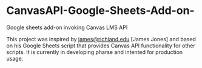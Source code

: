 # CanvasAPI-Google-Sheets-Add-on-
Google sheets add-on invoking Canvas LMS API

This project was inspired by james@richland.edu [James Jones] and based on his Google Sheets script that provides Canvas API functionality for other scripts. 
It is currently in developing pharse and intented for production usage.
